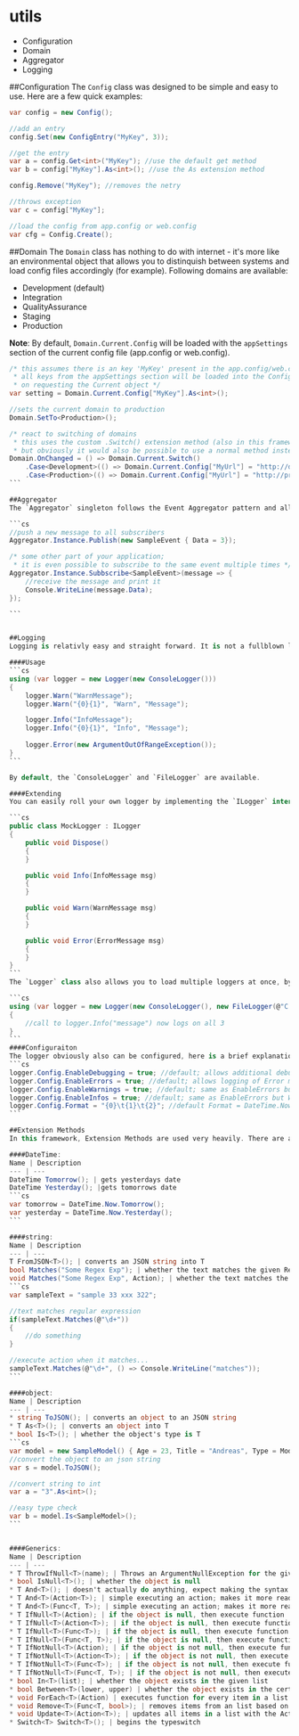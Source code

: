utils
=====

* Configuration
* Domain
* Aggregator
* Logging

##Configuration
The `Config` class was designed to be simple and easy to use. Here are a few quick examples:

```cs
var config = new Config();

//add an entry
config.Set(new ConfigEntry("MyKey", 3));

//get the entry
var a = config.Get<int>("MyKey"); //use the default get method
var b = config["MyKey"].As<int>(); //use the As extension method

config.Remove("MyKey"); //removes the netry

//throws exception
var c = config["MyKey"];

//load the config from app.config or web.config
var cfg = Config.Create();
```

##Domain
The `Domain` class has nothing to do with internet - it's more like an environmental object that allows you to distinquish between systems and load config files accordingly (for example). Following domains are available:

* Development (default)
* Integration
* QualityAssurance
* Staging
* Production

**Note**: By default, `Domain.Current.Config` will be loaded with the `appSettings` section of the current config file (app.config or web.config).

````cs
/* this assumes there is an key 'MyKey' present in the app.config/web.config file
 * all keys from the appSettings section will be loaded into the Config object automatically
 * on requesting the Current object */
var setting = Domain.Current.Config["MyKey"].As<int>();

//sets the current domain to production
Domain.SetTo<Production>();

/* react to switching of domains
 * this uses the custom .Switch() extension method (also in this framework)
 * but obviously it would also be possible to use a normal method instead */
Domain.OnChanged = () => Domain.Current.Switch()
    .Case<Development>(() => Domain.Current.Config["MyUrl"] = "http://dev")
    .Case<Production>(() => Domain.Current.Config["MyUrl"] = "http://prod");
```

##Aggregator
The `Aggregator` singleton follows the Event Aggregator pattern and allows you to send "messages" between different parts of your application. There is no specifc way how/where to use it - but it's written very generic and can be used basically anywhere. You can publish and subscribe to events, it is even possible to subscribe to one type of event multiple times which means you can update parts of your application (like ViewModels) by just publishing 1 single event.

```cs
//push a new message to all subscribers
Aggregator.Instance.Publish(new SampleEvent { Data = 3});

/* some other part of your application;
 * it is even possible to subscribe to the same event multiple times */
Aggregator.Instance.Subbscribe<SampleEvent>(message => {
    //receive the message and print it
    Console.WriteLine(message.Data);
});

```


##Logging
Logging is relativly easy and straight forward. It is not a fullblown logging framework like NLog or log4net or similar - it is supposed to be fast and easy to use.

####Usage
```cs
using (var logger = new Logger(new ConsoleLogger()))
{
    logger.Warn("WarnMessage");
    logger.Warn("{0}{1}", "Warn", "Message"); 

    logger.Info("InfoMessage"); 
    logger.Info("{0}{1}", "Info", "Message");
    
    logger.Error(new ArgumentOutOfRangeException());
}
```

By default, the `ConsoleLogger` and `FileLogger` are available.

####Extending
You can easily roll your own logger by implementing the `ILogger` interface like this:

```cs
public class MockLogger : ILogger
{
    public void Dispose()
    {
    }

    public void Info(InfoMessage msg)
    {
    }

    public void Warn(WarnMessage msg)
    {
    }

    public void Error(ErrorMessage msg)
    {
    }
}
```
The `Logger` class also allows you to load multiple loggers at once, by overloading the constructor:

```cs
using (var logger = new Logger(new ConsoleLogger(), new FileLogger(@"C:\log.txt"), new MockLogger())))
{
    //call to logger.Info("message") now logs on all 3
}
```
####Configuraiton
The logger obviously also can be configured, here is a brief explanation:
```cs
logger.Config.EnableDebugging = true; //default; allows additional debugging information on Error()
logger.Config.EnableErrors = true; //default; allows logging of Error messages, if false will not log Error()'s
logger.Config.EnableWarnings = true; //default; same as EnableErrors but Warn() instead
logger.Config.EnableInfos = true; //default; same as EnableErrors but Warn() instead
logger.Config.Format = "{0}\t{1}\t{2}"; //default Format = DateTime.Now\tLOGLEVEL\tmessage
```

##Extension Methods
In this framework, Extension Methods are used very heavily. There are a lot of inbuilt functionallities (especially generic ones) that are powering different parts and features as well. Here is a list of all available methods based by type:

####DateTime:
Name | Description
--- | --- 
DateTime Tomorrow(); | gets yesterdays date
DateTime Yesterday(); |gets tomorrows date
```cs
var tomorrow = DateTime.Now.Tomorrow();
var yesterday = DateTime.Now.Yesterday();
```

####string:
Name | Description
--- | --- 
T FromJSON<T>(); | converts an JSON string into T
bool Matches("Some Regex Exp"); | whether the text matches the given Regex 
void Matches("Some Regex Exp", Action); | whether the text matches the given Regex, then execute action
```cs
var sampleText = "sample 33 xxx 322";

//text matches regular expression
if(sampleText.Matches(@"\d+"))
{
    //do something
}

//execute action when it matches...
sampleText.Matches(@"\d+", () => Console.WriteLine("matches"));
```

####object:
Name | Description
--- | --- 
* string ToJSON(); | converts an object to an JSON string
* T As<T>(); | converts an object into T
* bool Is<T>(); | whether the object's type is T
```cs
var model = new SampleModel() { Age = 23, Title = "Andreas", Type = ModelType.Example };
//convert the object to an json string
var s = model.ToJSON();

//convert string to int
var a = "3".As<int>();

//easy type check
var b = model.Is<SampleModel>();
```


####Generics:
Name | Description
--- | --- 
* T ThrowIfNull<T>(name); | Throws an ArgumentNullException for the given name, when the object is null
* bool IsNull<T>(); | whether the object is null
* T And<T>(); | doesn't actually do anything, expect making the syntax more readable
* T And<T>(Action<T>); | simple executing an action; makes it more readable
* T And<T>(Func<T, T>); | simple executing an action; makes it more readable
* T IfNull<T>(Action); | if the object is null, then execute function
* T IfNull<T>(Action<T>); | if the object is null, then execute function + paramter
* T IfNull<T>(Func<T>); | if the object is null, then execute function + return
* T IfNull<T>(Func<T, T>); | if the object is null, then execute function + parameter + return
* T IfNotNull<T>(Action); | if the object is not null, then execute function
* T IfNotNull<T>(Action<T>); | if the object is not null, then execute function + parameter
* T IfNotNull<T>(Func<T>); | if the object is not null, then execute function + return 
* T IfNotNull<T>(Func<T, T>); | if the object is not null, then execute function + parameter + return
* bool In<T>(list); | whether the object exists in the given list
* bool Between<T>(lower, upper) | whether the object exists in the certain range
* void ForEach<T>(Action) | executes function for every item in a list
* void Remove<T>(Func<T, bool>); | removes items from an list based on a query
* void Update<T>(Action<T>); | updates all items in a list with the Action
* Switch<T> Switch<T>(); | begins the typeswitch
